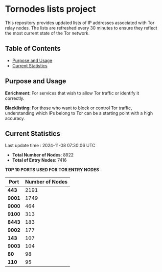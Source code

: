 # Tornodes lists project

This repository provides updated lists of IP addresses associated with Tor relay nodes. The lists are refreshed every 30 minutes to ensure they reflect the most current state of the Tor network.

## Table of Contents

- [Purpose and Usage](#purpose-and-usage)
- [Current Statistics](#current-statistics)


## Purpose and Usage

**Enrichment**: For services that wish to allow Tor traffic or identify it correctly.

**Blacklisting**: For those who want to block or control Tor traffic, understanding which IPs belong to Tor can be a starting point with a high accuracy.

## Current Statistics

Last update time : 2024-11-08 07:30:06 UTC

- **Total Number of Nodes**: 8922
- **Total of Entry Nodes**: 7416

**TOP 10 PORTS USED FOR TOR ENTRY NODES**

| **Port** | **Number of Nodes** |
|------|-----------------|
| **443**   | 2191  |
| **9001**   | 1749  |
| **9000**   | 464  |
| **9100**   | 313  |
| **8443**   | 183  |
| **9002**   | 177  |
| **143**   | 107  |
| **9003**   | 104  |
| **80**   | 98  |
| **110**   | 95  |

